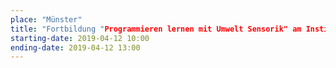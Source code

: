 ```yaml
---
place: "Münster"
title: "Fortbildung "Programmieren lernen mit Umwelt Sensorik" am Institut für Geoinformatik"
starting-date: 2019-04-12 10:00
ending-date: 2019-04-12 13:00
---
```

